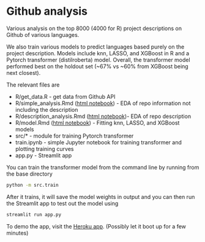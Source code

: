 # Github analysis

Various analysis on the top 8000 (4000 for R) project descriptions on Github of various languages.

We also train various models to predict languages based purely on the project description.  Models include knn, LASSO, and XGBoost in R and a Pytorch transformer (distilroberta) model.  Overall, the transformer model performed best on the holdout set (~67% vs ~60% from XGBoost being next closest).

The relevant files are

* R/get_data.R - get data from Github API
* R/simple_analysis.Rmd ([html notebook](https://ilnaes.github.io/gh-analysis/simple_analysis.nb.html)) - EDA of repo information not including the description
* R/description_analysis.Rmd ([html notebook](https://ilnaes.github.io/gh-analysis/description_analysis.nb.html))- EDA of repo description
* R/model.Rmd ([html notebook](https://ilnaes.github.io/gh-analysis/model.html)) - Fitting knn, LASSO, and XGBoost models
* src/\* - module for training Pytorch transformer
* train.ipynb - simple Jupyter notebook for training transformer and plotting training curves
* app.py - Streamlit app

You can train the transformer model from the command line by running from the base directory

```sh
python -m src.train
```

After it trains, it will save the model weights in output and you can then run the Streamlit app to test out the model using

```sh
streamlit run app.py
```

To demo the app, visit the [Heroku app](https://ilnaes-gh-analysis.herokuapp.com/).  (Possibly let it boot up for a few minutes)
